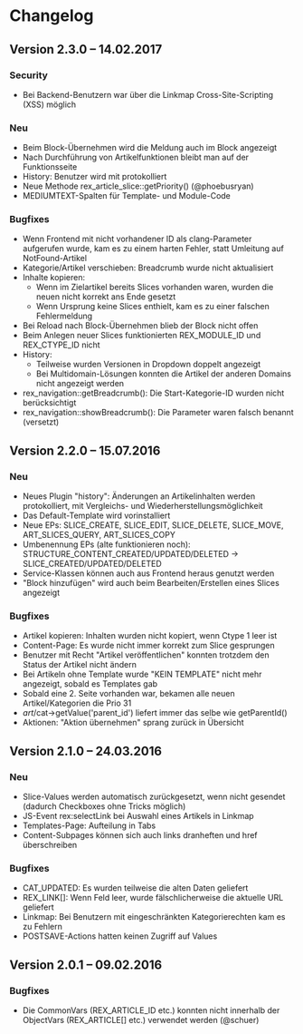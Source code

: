 Changelog
=========

Version 2.3.0 – 14.02.2017
--------------------------

### Security

* Bei Backend-Benutzern war über die Linkmap Cross-Site-Scripting (XSS) möglich

### Neu

* Beim Block-Übernehmen wird die Meldung auch im Block angezeigt
* Nach Durchführung von Artikelfunktionen bleibt man auf der Funktionsseite
* History: Benutzer wird mit protokolliert
* Neue Methode rex_article_slice::getPriority() (@phoebusryan)
* MEDIUMTEXT-Spalten für Template- und Module-Code

### Bugfixes

* Wenn Frontend mit nicht vorhandener ID als clang-Parameter aufgerufen wurde, kam es zu einem harten Fehler, statt Umleitung auf NotFound-Artikel
* Kategorie/Artikel verschieben: Breadcrumb wurde nicht aktualisiert
* Inhalte kopieren: 
    - Wenn im Zielartikel bereits Slices vorhanden waren, wurden die neuen nicht korrekt ans Ende gesetzt
    - Wenn Ursprung keine Slices enthielt, kam es zu einer falschen Fehlermeldung
* Bei Reload nach Block-Übernehmen blieb der Block nicht offen
* Beim Anlegen neuer Slices funktionierten REX_MODULE_ID und REX_CTYPE_ID nicht
* History:
    - Teilweise wurden Versionen in Dropdown doppelt angezeigt
    - Bei Multidomain-Lösungen konnten die Artikel der anderen Domains nicht angezeigt werden
* rex_navigation::getBreadcrumb(): Die Start-Kategorie-ID wurden nicht berücksichtigt
* rex_navigation::showBreadcrumb(): Die Parameter waren falsch benannt (versetzt)


Version 2.2.0 – 15.07.2016
--------------------------

### Neu

* Neues Plugin "history": Änderungen an Artikelinhalten werden protokolliert, mit Vergleichs- und Wiederherstellungsmöglichkeit
* Das Default-Template wird vorinstalliert
* Neue EPs: SLICE_CREATE, SLICE_EDIT, SLICE_DELETE, SLICE_MOVE, ART_SLICES_QUERY, ART_SLICES_COPY
* Umbenennung EPs (alte funktionieren noch): STRUCTURE_CONTENT_CREATED/UPDATED/DELETED -> SLICE_CREATED/UPDATED/DELETED
* Service-Klassen können auch aus Frontend heraus genutzt werden
* "Block hinzufügen" wird auch beim Bearbeiten/Erstellen eines Slices angezeigt

### Bugfixes

* Artikel kopieren: Inhalten wurden nicht kopiert, wenn Ctype 1 leer ist
* Content-Page: Es wurde nicht immer korrekt zum Slice gesprungen
* Benutzer mit Recht "Artikel veröffentlichen" konnten trotzdem den Status der Artikel nicht ändern
* Bei Artikeln ohne Template wurde "KEIN TEMPLATE" nicht mehr angezeigt, sobald es Templates gab
* Sobald eine 2. Seite vorhanden war, bekamen alle neuen Artikel/Kategorien die Prio 31
* $art/$cat->getValue('parent_id') liefert immer das selbe wie getParentId()
* Aktionen: "Aktion übernehmen" sprang zurück in Übersicht


Version 2.1.0 – 24.03.2016
--------------------------

### Neu

* Slice-Values werden automatisch zurückgesetzt, wenn nicht gesendet (dadurch Checkboxes ohne Tricks möglich)
* JS-Event rex:selectLink bei Auswahl eines Artikels in Linkmap
* Templates-Page: Aufteilung in Tabs
* Content-Subpages können sich auch links dranheften und href überschreiben

### Bugfixes

* CAT_UPDATED: Es wurden teilweise die alten Daten geliefert
* REX_LINK[]: Wenn Feld leer, wurde fälschlicherweise die aktuelle URL geliefert
* Linkmap: Bei Benutzern mit eingeschränkten Kategorierechten kam es zu Fehlern
* POSTSAVE-Actions hatten keinen Zugriff auf Values


Version 2.0.1 – 09.02.2016
--------------------------

### Bugfixes

* Die CommonVars (REX_ARTICLE_ID etc.) konnten nicht innerhalb der ObjectVars (REX_ARTICLE[] etc.) verwendet werden (@schuer)

